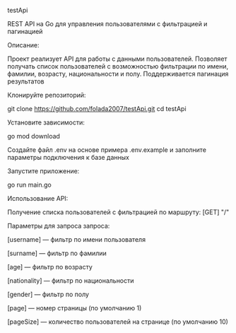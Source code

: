 testApi

REST API на Go для управления пользователями с фильтрацией и пагинацией

Описание:

Проект реализует API для работы с данными пользователей. Позволяет получать список пользователей с возможностью фильтрации по имени, фамилии, возрасту, национальности и полу. Поддерживается пагинация результатов

Клонируйте репозиторий:

git clone https://github.com/folada2007/testApi.git
cd testApi

Установите зависимости:

go mod download

Создайте файл .env на основе примера .env.example и заполните параметры подключения к базе данных

Запустите приложение:

go run main.go

Использование API:

Получение списка пользователей с фильтрацией по маршруту: [GET] "/"


Параметры для запроса запроса:


[username] — фильтр по имени пользователя

[surname] — фильтр по фамилии

[age] — фильтр по возрасту

[nationality] — фильтр по национальности

[gender] — фильтр по полу

[page] — номер страницы (по умолчанию 1)

[pageSize] — количество пользователей на странице (по умолчанию 10)
